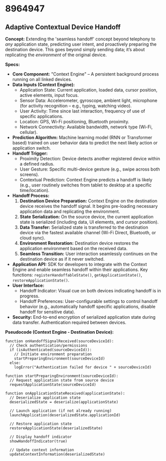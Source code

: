 # 8964947

## Adaptive Contextual Device Handoff

**Concept:** Extending the 'seamless handoff' concept beyond telephony to *any* application state, predicting user intent, and proactively preparing the destination device. This goes beyond simply sending data; it’s about replicating the *environment* of the original device.

**Specs:**

*   **Core Component:** "Context Engine" – A persistent background process running on all linked devices.
*   **Data Inputs (Context Engine):**
    *   Application State: Current application, loaded data, cursor position, active elements, input focus.
    *   Sensor Data: Accelerometer, gyroscope, ambient light, microphone (for activity recognition – e.g., typing, watching video).
    *   User Activity: Time since last interaction, frequency of use of specific applications.
    *   Location: GPS, Wi-Fi positioning, Bluetooth proximity.
    *   Network Connectivity: Available bandwidth, network type (Wi-Fi, cellular).
*   **Prediction Algorithm:** Machine learning model (RNN or Transformer based) trained on user behavior data to predict the next likely action or application switch.
*   **Handoff Trigger:**
    *   Proximity Detection: Device detects another registered device within a defined radius.
    *   User Gesture: Specific multi-device gesture (e.g., swipe across both screens).
    *   Contextual Prediction: Context Engine predicts a handoff is likely (e.g., user routinely switches from tablet to desktop at a specific time/location).
*   **Handoff Process:**
    1.  **Destination Device Preparation:** Context Engine on the destination device receives the handoff signal. It begins pre-loading necessary application data and replicating the environment.
    2.  **State Serialization:** On the source device, the current application state is serialized (including data, UI elements, and cursor position).
    3.  **Data Transfer:** Serialized state is transferred to the destination device via the fastest available channel (Wi-Fi Direct, Bluetooth, or cloud sync).
    4.  **Environment Restoration:** Destination device restores the application environment based on the received data.
    5.  **Seamless Transition:**  User interaction seamlessly continues on the destination device as if it never switched.
*   **Application API:** SDK for developers to integrate with the Context Engine and enable seamless handoff within their applications.  Key functions: `registerHandoffableState()`, `getApplicationState()`, `restoreApplicationState()`.
*   **User Interface:**
    *   Handoff Indicator: Visual cue on both devices indicating handoff is in progress.
    *   Handoff Preferences: User-configurable settings to control handoff behavior (e.g., automatically handoff specific applications, disable handoff for sensitive data).
*   **Security:** End-to-end encryption of serialized application state during data transfer. Authentication required between devices.

**Pseudocode (Context Engine - Destination Device):**

```
function onHandoffSignalReceived(sourceDeviceId):
  // Check authentication/permissions
  if (isAuthenticated(sourceDeviceId)):
    // Initiate environment preparation
    startPreparingEnvironment(sourceDeviceId)
  else:
    logError("Authentication failed for device " + sourceDeviceId)

function startPreparingEnvironment(sourceDeviceId):
  // Request application state from source device
  requestApplicationState(sourceDeviceId)

function onApplicationStateReceived(applicationState):
  // Deserialize application state
  deserializedState = deserialize(applicationState)

  // Launch application (if not already running)
  launchApplication(deserializedState.applicationId)

  // Restore application state
  restoreApplicationState(deserializedState)

  // Display handoff indicator
  showHandoffIndicator(true)

  // Update context information
  updateContextInformation(deserializedState)
```